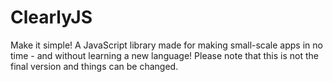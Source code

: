 # ClearlyJS
Make it simple! A JavaScript library made for making small-scale apps in no time - and without learning a new language!
Please note that this is not the final version and things can be changed.
